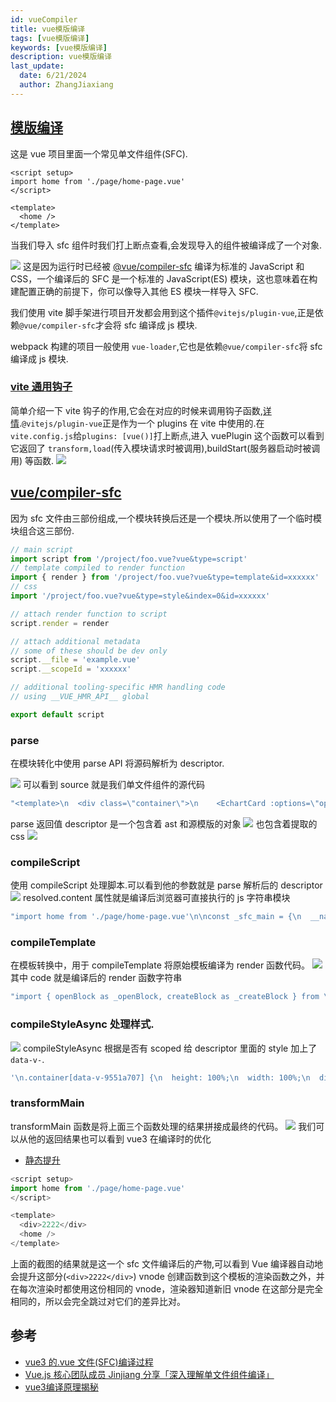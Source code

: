 ```yaml
---
id: vueCompiler
title: vue模版编译
tags: [vue模版编译]
keywords: [vue模版编译]
description: vue模版编译
last_update:
  date: 6/21/2024
  author: ZhangJiaxiang
---
```


## [模版编译](https://cn.vuejs.org/guide/scaling-up/sfc.html#how-it-works)

这是 vue 项目里面一个常见单文件组件(SFC).

```vue
<script setup>
import home from './page/home-page.vue'
</script>

<template>
  <home />
</template>
```

当我们导入 sfc 组件时我们打上断点查看,会发现导入的组件被编译成了一个对象.

![](https://png.zjiaxiang.cn/blog/202406211923687.jpg)
这是因为运行时已经被 [@vue/compiler-sfc](https://github.com/vuejs/core/tree/main/packages/compiler-sfc) 编译为标准的 JavaScript 和 CSS，一个编译后的 SFC 是一个标准的 JavaScript(ES) 模块，这也意味着在构建配置正确的前提下，你可以像导入其他 ES 模块一样导入 SFC.

我们使用 vite 脚手架进行项目开发都会用到这个插件`@vitejs/plugin-vue`,正是依赖`@vue/compiler-sfc`才会将 sfc 编译成 js 模块.

webpack 构建的项目一般使用 `vue-loader`,它也是依赖`@vue/compiler-sfc`将 sfc 编译成 js 模块.

### [vite 通用钩子](https://cn.vitejs.dev/guide/api-plugin#universal-hooks)

简单介绍一下 vite 钩子的作用,它会在对应的时候来调用钩子函数,[详情](https://cn.vitejs.dev/guide/api-plugin.html#universal-hooks).`@vitejs/plugin-vue`正是作为一个 plugins 在 vite 中使用的.在`vite.config.js`给`plugins: [vue()]`打上断点,进入 vuePlugin 这个函数可以看到它返回了 `transform,load`(传入模块请求时被调用),buildStart(服务器启动时被调用) 等函数.
![](https://png.zjiaxiang.cn/blog/202406221730028.jpg)

## [vue/compiler-sfc](https://github.com/vuejs/core/tree/main/packages/compiler-sfc)

因为 sfc 文件由三部份组成,一个模块转换后还是一个模块.所以使用了一个临时模块组合这三部份.

```js
// main script
import script from '/project/foo.vue?vue&type=script'
// template compiled to render function
import { render } from '/project/foo.vue?vue&type=template&id=xxxxxx'
// css
import '/project/foo.vue?vue&type=style&index=0&id=xxxxxx'

// attach render function to script
script.render = render

// attach additional metadata
// some of these should be dev only
script.__file = 'example.vue'
script.__scopeId = 'xxxxxx'

// additional tooling-specific HMR handling code
// using __VUE_HMR_API__ global

export default script
```

### parse

在模块转化中使用 parse API 将源码解析为 descriptor.

![](https://png.zjiaxiang.cn/blog/202406221347264.jpg)
可以看到 source 就是我们单文件组件的源代码

```js
"<template>\n  <div class=\"container\">\n    <EchartCard :options=\"options1\" />\n    <EchartCard :options=\"options2\" />\n    <EchartCard :options=\"options3\" />\n    <EchartCard :options=\"options4\" />\n    <EchartCard :options=\"options5\" />\n    <EchartCard :options=\"options6\" />\n  </div>\n</template>\n\n<script setup>\nimport EchartCard from '../components/echart-card.vue'\nimport {\n  options1,\n  options2,\n  options3,\n  options4,\n  options5,\n  options6,\n} from './dates'\n</script>\n\n<style scoped>\n.container {\n  height: 100%;\n  width: 100%;\n  display: grid;\n  overflow: hidden;\n  grid-template-columns: repeat(3, minmax(0, 1fr));\n  grid-template-rows: repeat(2, minmax(0, 1fr));\n}\n</style>\n"
```

parse 返回值 descriptor 是一个包含着 ast 和源模版的对象
![](https://png.zjiaxiang.cn/blog/202406220010712.jpg)
也包含着提取的 css
![](https://png.zjiaxiang.cn/blog/202406221417099.jpg)

### compileScript

使用 compileScript 处理脚本.可以看到他的参数就是 parse 解析后的 descriptor
![](https://png.zjiaxiang.cn/blog/202406220015916.jpg)
resolved.content 属性就是编译后浏览器可直接执行的 js 字符串模块

```js
"import home from './page/home-page.vue'\n\nconst _sfc_main = {\n  __name: 'App',\n  setup(__props, { expose: __expose }) {\n  __expose();\n\n\nconst __returned__ = { home }\nObject.defineProperty(__returned__, '__isScriptSetup', { enumerable: false, value: true })\nreturn __returned__\n}\n\n}"
```

### compileTemplate

在模板转换中，用于 compileTemplate 将原始模板编译为 render 函数代码。
![](https://png.zjiaxiang.cn/blog/202406220019080.jpg)
其中 code 就是编译后的 render 函数字符串

```js
"import { openBlock as _openBlock, createBlock as _createBlock } from \"vue\"\n\nexport function render(_ctx, _cache, $props, $setup, $data, $options) {\n  return (_openBlock(), _createBlock($setup[\"home\"]))\n}"
```

### compileStyleAsync 处理样式.

![](https://png.zjiaxiang.cn/blog/202406220159763.jpg)
compileStyleAsync 根据是否有 scoped 给 descriptor 里面的 style 加上了 `data-v-`.

```js
'\n.container[data-v-9551a707] {\n  height: 100%;\n  width: 100%;\n  display: grid;\n  overflow: hidden;\n  grid-template-columns: repeat(3, minmax(0, 1fr));\n  grid-template-rows: repeat(2, minmax(0, 1fr));\n}\n'
```

### transformMain

transformMain 函数是将上面三个函数处理的结果拼接成最终的代码。
![](https://png.zjiaxiang.cn/blog/202406221836199.jpg)
我们可以从他的返回结果也可以看到 vue3 在编译时的优化

- [静态提升](https://cn.vuejs.org/guide/extras/rendering-mechanism.html#static-hoisting)

```js
<script setup>
import home from './page/home-page.vue'
</script>

<template>
  <div>2222</div>
  <home />
</template>
```

上面的截图的结果就是这一个 sfc 文件编译后的产物,可以看到 Vue 编译器自动地会提升这部分(`<div>2222</div>`) vnode 创建函数到这个模板的渲染函数之外，并在每次渲染时都使用这份相同的 vnode，渲染器知道新旧 vnode 在这部分是完全相同的，所以会完全跳过对它们的差异比对。

## 参考

- [vue3 的.vue 文件(SFC)编译过程](https://juejin.cn/post/7343139078486982710#heading-9)
- [Vue.js 核心团队成员 Jinjiang 分享「深入理解单文件组件编译」](https://www.bilibili.com/video/BV1Zb421n7dR/?spm_id_from=333.788)
- [vue3编译原理揭秘](https://vue-compiler.iamouyang.cn/)
